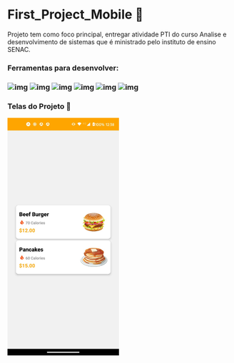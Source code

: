 # First_Project_Mobile 📱

Projeto tem como foco principal, entregar atividade PTI do curso Analise e desenvolvimento de sistemas que é ministrado pelo instituto de ensino SENAC.
  
  
### Ferramentas para desenvolver:
### ![img](https://img.shields.io/badge/NODE.JS-339933?style=for-the-badge&logo=NODE.JS&logoColor=white) ![img](https://img.shields.io/badge/YARN-2C8EBB?style=for-the-badge&logo=YARN&logoColor=white) ![img](https://img.shields.io/badge/EXPO-000020?style=for-the-badge&logo=EXPO&logoColor=white) ![img](https://img.shields.io/badge/JavaScript-F7DF1E?style=for-the-badge&logo=javascript&logoColor=black) ![img](https://img.shields.io/badge/REACT-61DAFB?style=for-the-badge&logo=REACT&logoColor=white) ![img](https://img.shields.io/badge/VSCode-0078D4?style=for-the-badge&logo=visual%20studio%20code&logoColor=white) 
  
  
  
### Telas do Projeto 🤩
<img src="https://github.com/ARS-TECNOLOGIC/First_Project_Mobile/blob/master/assets/telaCardApp.jpeg" style="width:250px">


